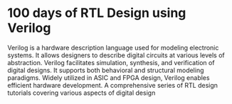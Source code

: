 # 100 days of RTL Design using Verilog
  Verilog is a hardware description language used for modeling electronic systems. It allows designers to describe digital circuits at various levels of abstraction. Verilog facilitates simulation, synthesis, and verification of digital designs. It supports both behavioral and structural modeling paradigms. Widely utilized in ASIC and FPGA design, Verilog enables efficient hardware development.
A comprehensive series of RTL design tutorials covering various aspects of digital design
